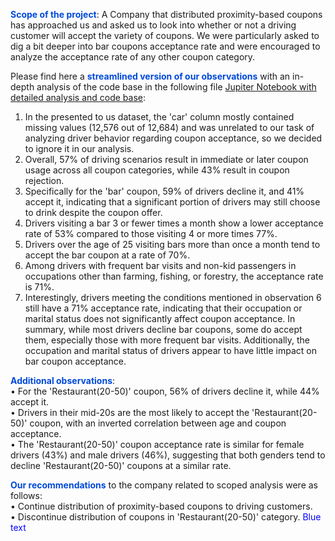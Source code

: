 <span style="color:#0049DA">**Scope of the project**</span>: A Company that distributed proximity-based coupons has approached us and asked us to look into whether or not a driving customer will accept the variety of coupons. We were particularly asked to dig a bit deeper into bar coupons acceptance rate and were encouraged to analyze the acceptance rate of any other coupon category.

Please find here a <span style="color:#0049DA">**streamlined version of our observations**</span> with an in-depth analysis of the code base in the following file [Jupiter Notebook with detailed analysis and code base](https://github.com/iheavenAIML/AIML_liveproject_01/blob/main/practical_application_v01.ipynb):
1. In the presented to us dataset, the 'car' column mostly contained missing values (12,576 out of 12,684) and was unrelated to our task of analyzing driver behavior regarding coupon acceptance, so we decided to ignore it in our analysis.
2. Overall, 57% of driving scenarios result in immediate or later coupon usage across all coupon categories, while 43% result in coupon rejection.
3. Specifically for the 'bar' coupon, 59% of drivers decline it, and 41% accept it, indicating that a significant portion of drivers may still choose to drink despite the coupon offer.
4. Drivers visiting a bar 3 or fewer times a month show a lower acceptance rate of 53% compared to those visiting 4 or more times 77%.
5. Drivers over the age of 25 visiting bars more than once a month tend to accept the bar coupon at a rate of 70%.
6. Among drivers with frequent bar visits and non-kid passengers in occupations other than farming, fishing, or forestry, the acceptance rate is 71%.
7. Interestingly, drivers meeting the conditions mentioned in observation 6 still have a 71% acceptance rate, indicating that their occupation or marital status does not significantly affect coupon acceptance.
In summary, while most drivers decline bar coupons, some do accept them, especially those with more frequent bar visits. Additionally, the occupation and marital status of drivers appear to have little impact on bar coupon acceptance.

<span style="color:#0049DA">**Additional observations**</span>:<br>
•	For the 'Restaurant(20-50)' coupon, 56% of drivers decline it, while 44% accept it.<br>
•	Drivers in their mid-20s are the most likely to accept the 'Restaurant(20-50)' coupon, with an inverted correlation between age and coupon acceptance.<br>
•	The 'Restaurant(20-50)' coupon acceptance rate is similar for female drivers (43%) and male drivers (46%), suggesting that both genders tend to decline 'Restaurant(20-50)' coupons at a similar rate.

<span style="color:#0049DA">**Our recommendations**</span> to the company related to scoped analysis were as follows:<br>
•	Continue distribution of proximity-based coupons to driving customers.<br>
•	Discontinue distribution of coupons in 'Restaurant(20-50)' category.
<span style="color: blue;">Blue text</span>
